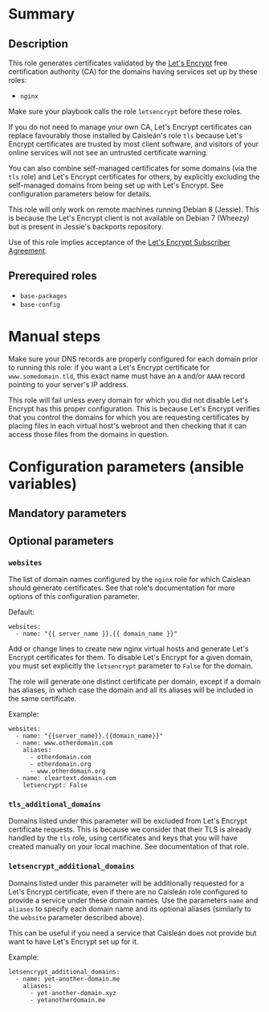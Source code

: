 # Summary

## Description

This role generates certificates validated by the [Let's
Encrypt](https://letsencrypt.org/) free certification authority (CA) for the
domains having services set up by these roles:

- `nginx`

Make sure your playbook calls the role `letsencrypt` before these roles.

If you do not need to manage your own CA, Let's Encrypt certificates can replace
favourably those installed by Caisleán's role `tls` because Let's Encrypt
certificates are trusted by most client software, and visitors of your online
services will not see an untrusted certificate warning.

You can also combine self-managed certificates for some domains (via the `tls`
role) and Let's Encrypt certificates for others, by explicitly excluding the
self-managed domains from being set up with Let's Encrypt. See configuration
parameters below for details.

This role will only work on remote machines running Debian 8 (Jessie). This is
because the Let's Encrypt client is not available on Debian 7 (Wheezy) but is
present in Jessie's backports repository.

Use of this role implies acceptance of the [Let's Encrypt Subscriber
Agreement](https://letsencrypt.org/repository/).

## Prerequired roles

- `base-packages`
- `base-config`

# Manual steps

Make sure your DNS records are properly configured for each domain prior to
running this role: if you want a Let's Encrypt certificate for
`www.somedomain.tld`, this exact name must have an `A` and/or `AAAA` record
pointing to your server's IP address.

This role will fail unless every domain for which you did not disable Let's
Encrypt has this proper configuration. This is because Let's Encrypt verifies
that you control the domains for which you are requesting certificates
by placing files in each virtual host's webroot and then checking that it can
access those files from the domains in question.

# Configuration parameters (ansible variables)

## Mandatory parameters


## Optional parameters

### `websites`

The list of domain names configured by the `nginx` role for which Caislean
should generate certificates. See that role's documentation for more options of
this configuration parameter.

Default:

    websites:
      - name: "{{ server_name }}.{{ domain_name }}"

Add or change lines to create new nginx virtual hosts and generate Let's Encrypt
certificates for them. To disable Let's Encrypt for a given domain, you must set
explicitly the `letsencrypt` parameter to `False` for the domain.

The role will generate one distinct certificate per domain, except if a domain
has aliases, in which case the domain and all its aliases will be included in
the same certificate.

Example:

    websites:
      - name: "{{server_name}}.{{domain_name}}"
      - name: www.otherdomain.com
        aliases:
          - otherdomain.com
          - otherdomain.org
          - www.otherdomain.org
      - name: cleartext.domain.com
        letsencrypt: False

### `tls_additional_domains`

Domains listed under this parameter will be excluded from Let's Encrypt
certificate requests. This is because we consider that their TLS is already
handled by the `tls` role, using certificates and keys that you will have
created manually on your local machine. See documentation of that role.

### `letsencrypt_additional_domains`

Domains listed under this parameter will be additionally requested for a Let's
Encrypt certificate, even if there are no Caisleán role configured to provide a
service under these domain names. Use the parameters `name` and `aliases` to
specify each domain name and its optional aliases (similarly to the `website`
parameter described above).

This can be useful if you need a service that Caisleán does not provide but want
to have Let's Encrypt set up for it.

Example:

    letsencrypt_additional_domains:
      - name: yet-another-domain.me
        aliases:
          - yet-another-domain.xyz
          - yetanotherdomain.me
